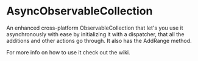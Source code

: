 # AsyncObservableCollection
An enhanced cross-platform ObservableCollection that let's you use it asynchronously with ease by initializing it with a dispatcher, that all the additions and other actions go through. It also has the AddRange method.

For more info on how to use it check out the wiki.
